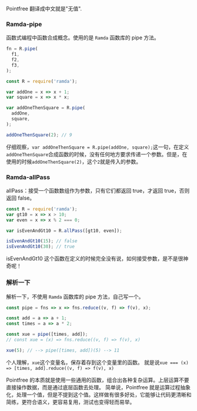 Pointfree 翻译成中文就是"无值".

### Ramda-pipe

函数式编程中函数合成概念。使用的是 `Ramda` 函数库的 pipe 方法。

```javascript
fn = R.pipe(
  f1,
  f2,
  f3,
);
```

```javascript
const R = require('ramda');

var addOne = x => x + 1;
var square = x => x * x;

var addOneThenSquare = R.pipe(
  addOne,
  square,
);

addOneThenSquare(2); // 9
```

仔细观察，`var addOneThenSquare = R.pipe(addOne, square);`这一句，在定义`addOneThenSquare`合成函数的时候，没有任何地方要求传递一个参数。但是，在使用的时候`addOneThenSquare(2)`，这个`2`就是传入的参数。

### Ramda-allPass

allPass：接受一个函数数组作为参数，只有它们都返回 true，才返回 true，否则返回 false。

```javascript
const R = require('ramda');
var gt10 = x => x > 10;
var even = x => x % 2 === 0;

var isEvenAndGt10 = R.allPass([gt10, even]);

isEvenAndGt10(15); // false
isEvenAndGt10(30); // true
```

isEvenAndGt10 这个函数在定义的时候完全没有说，如何接受参数，是不是很神奇呢！

### 解析一下

解析一下，不使用 `Ramda` 函数库的 pipe 方法，自己写一个。

```javascript
const pipe = fns => x => fns.reduce((v, f) => f(v), x);

const add = a => a + 1;
const times = a => a * 2;

const xue = pipe([times, add]); 
// const xue = (x) => fns.reduce((v, f) => f(v), x)

xue(5); // --> pipe([times, add])(5) --> 11
```

个人理解，`xue`这个变量名，保存着存到这个变量里的函数。
就是说`xue === (x) => [times, add].reduce((v, f) => f(v), x)`

Pointfree 的本质就是使用一些通用的函数，组合出各种复杂运算。上层运算不要直接操作数据，而是通过底层函数去处理。
简单说，Pointfree 就是运算过程抽象化，处理一个值，但是不提到这个值。这样做有很多好处，它能够让代码更清晰和简练，更符合语义，更容易复用，测试也变得轻而易举。
